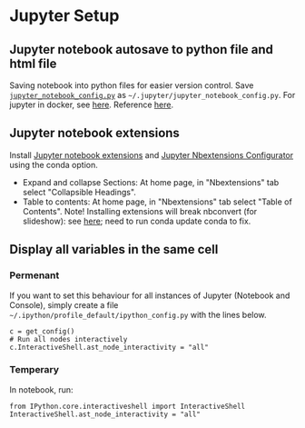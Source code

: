 # Jupyter Setup

## Jupyter notebook autosave to python file and html file
Saving notebook into python files for easier version control. Save [`jupyter_notebook_config.py`](https://github.com/yang-zhang/ds-env/blob/master/jupyter_notebook_config.py) as `~/.jupyter/jupyter_notebook_config.py`. For jupyter in docker, see [here](https://github.com/yang-zhang/ds-env/blob/master/docker/dockerfiles/yang-zhang-ds.docker#L8). 
Reference [here](http://protips.maxmasnick.com/ipython-notebooks-automatically-export-py-and-html).


## Jupyter notebook extensions
Install [Jupyter notebook extensions](https://github.com/ipython-contrib/jupyter_contrib_nbextensions) and [Jupyter Nbextensions Configurator](https://github.com/Jupyter-contrib/jupyter_nbextensions_configurator) using the conda option.
- Expand and collapse Sections: At home page, in "Nbextensions" tab select "Collapsible Headings".
- Table to contents: At home page, in "Nbextensions" tab select "Table of Contents".
Note! Installing extensions will break nbconvert (for slideshow): see [here](http://stackoverflow.com/questions/38723801/typeerror-when-executing-jupyter-nbconvert); need to run conda update conda to fix.

## Display all variables in the same cell
### Permenant
If you want to set this behaviour for all instances of Jupyter (Notebook and Console), simply create a file `~/.ipython/profile_default/ipython_config.py` with the lines below.
```
c = get_config()
# Run all nodes interactively
c.InteractiveShell.ast_node_interactivity = "all"
```
### Temperary
In notebook, run:
```
from IPython.core.interactiveshell import InteractiveShell
InteractiveShell.ast_node_interactivity = "all"
```
